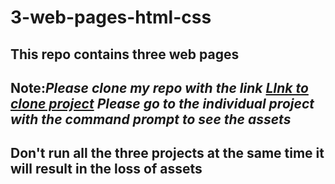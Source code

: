 # 3-web-pages-html-css

## This repo contains three web pages 

##  Note:*Please clone my repo with the link [LInk to clone project](https://github.com/nihalgupta0903/3-web-pages-html-css.git) Please go to the individual project with the command prompt to see the assets*

## Don't run all the three projects at the same time it will result in the loss of assets

